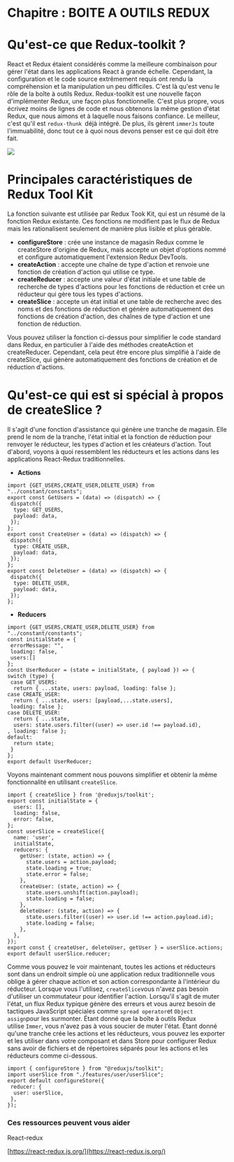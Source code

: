 # Chapitre : BOITE A OUTILS REDUX

# Qu'est-ce que Redux-toolkit ?

React et Redux étaient considérés comme la meilleure combinaison pour gérer l'état dans les applications React à grande échelle. Cependant, la configuration et le code source extrêmement requis ont rendu la compréhension et la manipulation un peu difficiles.
C'est là qu'est venu le rôle de la boîte à outils Redux.
Redux-toolkit est une nouvelle façon d'implémenter Redux, une façon plus fonctionnelle. C'est plus propre, vous écrivez moins de lignes de code et nous obtenons la même gestion d'état Redux, que nous aimons et à laquelle nous faisons confiance. Le meilleur, c'est qu'il est `redux-thunk `déjà intégré. De plus, ils gèrent `immerJs` toute l'immuabilité, donc tout ce à quoi nous devons penser est ce qui doit être fait.

![](https://i.imgur.com/o9slFZc.png)

# Principales caractéristiques de Redux Tool Kit

La fonction suivante est utilisée par Redux Took Kit, qui est un résumé de la fonction Redux existante. Ces fonctions ne modifient pas le flux de Redux mais les rationalisent seulement de manière plus lisible et plus gérable.

* **configureStore** : crée une instance de magasin Redux comme le createStore d'origine de Redux, mais accepte un objet d'options nommé et configure automatiquement l'extension Redux DevTools.
* **createAction** : accepte une chaîne de type d'action et renvoie une fonction de création d'action qui utilise ce type.
* **createReducer** : accepte une valeur d'état initiale et une table de recherche de types d'actions pour les fonctions de réduction et crée un réducteur qui gère tous les types d'actions.
* **createSlice** : accepte un état initial et une table de recherche avec des noms et des fonctions de réduction et génère automatiquement des fonctions de création d'action, des chaînes de type d'action et une fonction de réduction.

Vous pouvez utiliser la fonction ci-dessus pour simplifier le code standard dans Redux, en particulier à l'aide des méthodes createAction et createReducer. Cependant, cela peut être encore plus simplifié à l'aide de createSlice, qui génère automatiquement des fonctions de création et de réduction d'actions.

# Qu'est-ce qui est si spécial à propos de createSlice ?

Il s'agit d'une fonction d'assistance qui génère une tranche de magasin. Elle prend le nom de la tranche, l'état initial et la fonction de réduction pour renvoyer le réducteur, les types d'action et les créateurs d'action.
Tout d'abord, voyons à quoi ressemblent les réducteurs et les actions dans les applications React-Redux traditionnelles.

* **Actions**

```
import {GET_USERS,CREATE_USER,DELETE_USER} from "../constant/constants";
export const GetUsers = (data) => (dispatch) => {
 dispatch({
  type: GET_USERS,
  payload: data,
 });
};
export const CreateUser = (data) => (dispatch) => {
 dispatch({
  type: CREATE_USER,
  payload: data,
 });
};
export const DeleteUser = (data) => (dispatch) => {
 dispatch({
  type: DELETE_USER,
  payload: data,
 });
};
```

* **Reducers**

```
import {GET_USERS,CREATE_USER,DELETE_USER} from "../constant/constants";
const initialState = {
 errorMessage: "",
 loading: false,
 users:[]
};
const UserReducer = (state = initialState, { payload }) => {
switch (type) {
 case GET_USERS:
  return { ...state, users: payload, loading: false };
case CREATE_USER:
  return { ...state, users: [payload,...state.users],
 loading: false };
case DELETE_USER:
  return { ...state, 
  users: state.users.filter((user) => user.id !== payload.id),
, loading: false };
default:
  return state;
 }
};
export default UserReducer;
```

Voyons maintenant comment nous pouvons simplifier et obtenir la même fonctionnalité en utilisant `createSlice`.

```
import { createSlice } from '@reduxjs/toolkit';
export const initialState = {
  users: [],
  loading: false,
  error: false,
};
const userSlice = createSlice({
  name: 'user',
  initialState,
  reducers: {
    getUser: (state, action) => {
      state.users = action.payload;
      state.loading = true;
      state.error = false;
    },
    createUser: (state, action) => {
      state.users.unshift(action.payload);
      state.loading = false;
    },
    deleteUser: (state, action) => {
      state.users.filter((user) => user.id !== action.payload.id);
      state.loading = false;
    },
  },
});
export const { createUser, deleteUser, getUser } = userSlice.actions;
export default userSlice.reducer;
```

Comme vous pouvez le voir maintenant, toutes les actions et réducteurs sont dans un endroit simple où une application redux traditionnelle vous oblige à gérer chaque action et son action correspondante à l'intérieur du réducteur. Lorsque vous l'utilisez, `createSlice`vous n'avez pas besoin d'utiliser un commutateur pour identifier l'action.
Lorsqu'il s'agit de muter l'état, un flux Redux typique génère des erreurs et vous aurez besoin de tactiques JavaScript spéciales comme `spread operator`et `Object assign`pour les surmonter. Étant donné que la boîte à outils Redux utilise `Immer`, vous n'avez pas à vous soucier de muter l'état. Étant donné qu'une tranche crée les actions et les réducteurs, vous pouvez les exporter et les utiliser dans votre composant et dans Store pour configurer Redux sans avoir de fichiers et de répertoires séparés pour les actions et les réducteurs comme ci-dessous.

```
import { configureStore } from "@reduxjs/toolkit";
import userSlice from "./features/user/userSlice";
export default configureStore({
 reducer: {
  user: userSlice,
 },
});
```

### Ces ressources peuvent vous aider

React-redux

[https://react-redux.js.org/](https://react-redux.js.org/)
